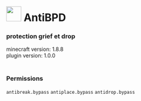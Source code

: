 # <img src="https://lh3.googleusercontent.com/wFXBN_Jn_QYi61zsijlahnf9oAmVBbezDh6Uw1Z9DdiCMCPGJZuYiGWwTp2PgDaGQ8elUXX7_r8V1IYEhty13Q=s400" height="40" width="40"> AntiBPD

### protection grief et drop
minecraft version: 1.8.8<br>plugin version: 1.0.0

### <br>Permissions
`antibreak.bypass` 
`antiplace.bypass` 
`antidrop.bypass` 
